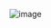 ![image]([https://github.com/ZhengYaWei1992/ZWProgressView/blob/master/Untitled3.gif](https://github.com/motospin/bot/blob/main/GIF.gif))
